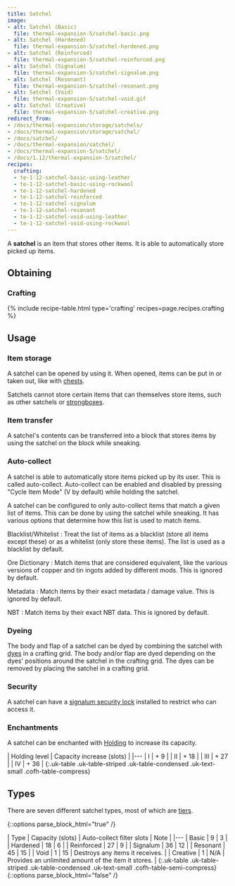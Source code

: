 ```yaml
---
title: Satchel
image:
- alt: Satchel (Basic)
  file: thermal-expansion-5/satchel-basic.png
- alt: Satchel (Hardened)
  file: thermal-expansion-5/satchel-hardened.png
- alt: Satchel (Reinforced)
  file: thermal-expansion-5/satchel-reinforced.png
- alt: Satchel (Signalum)
  file: thermal-expansion-5/satchel-signalum.png
- alt: Satchel (Resonant)
  file: thermal-expansion-5/satchel-resonant.png
- alt: Satchel (Void)
  file: thermal-expansion-5/satchel-void.gif
- alt: Satchel (Creative)
  file: thermal-expansion-5/satchel-creative.png
redirect_from:
- /docs/thermal-expansion/storage/satchels/
- /docs/thermal-expansion/storage/satchel/
- /docs/satchel/
- /docs/thermal-expansion/satchel/
- /docs/thermal-expansion-5/satchel/
- /docs/1.12/thermal-expansion-5/satchel/
recipes:
  crafting:
  - te-1-12-satchel-basic-using-leather
  - te-1-12-satchel-basic-using-rockwool
  - te-1-12-satchel-hardened
  - te-1-12-satchel-reinforced
  - te-1-12-satchel-signalum
  - te-1-12-satchel-resonant
  - te-1-12-satchel-void-using-leather
  - te-1-12-satchel-void-using-rockwool
---
```


A **satchel** is an item that stores other items. It is able to automatically
store picked up items.


Obtaining
---------

### Crafting
{% include recipe-table.html type='crafting' recipes=page.recipes.crafting %}


Usage
-----

### Item storage
A satchel can be opened by using it. When opened, items can be put in or taken
out, like with [chests](https://minecraft.wiki/w/Chest).

Satchels cannot store certain items that can themselves store items, such as
other satchels or [strongboxes](../strongbox/).

### Item transfer
A satchel's contents can be transferred into a block that stores items by using
the satchel on the block while sneaking.

### Auto-collect
A satchel is able to automatically store items picked up by its user. This is
called auto-collect. Auto-collect can be enabled and disabled by pressing "Cycle
Item Mode" (V by default) while holding the satchel.

A satchel can be configured to only auto-collect items that match a given list
of items. This can be done by using the satchel while sneaking. It has various
options that determine how this list is used to match items.

Blacklist/Whitelist
: Treat the list of items as a blacklist (store all items except these) or as a
whitelist (only store these items). The list is used as a blacklist by default.

Ore Dictionary
: Match items that are considered equivalent, like the various versions of
copper and tin ingots added by different mods. This is ignored by default.

Metadata
: Match items by their exact metadata / damage value. This is ignored by
default.

NBT
: Match items by their exact NBT data. This is ignored by default.

### Dyeing
The body and flap of a satchel can be dyed by combining the satchel with
[dyes](https://minecraft.wiki/w/Dye) in a crafting grid. The body and/or
flap are dyed depending on the dyes' positions around the satchel in the
crafting grid. The dyes can be removed by placing the satchel in a crafting
grid.

### Security
A satchel can have a [signalum security lock](../../thermal-foundation/signalum-security-lock/)
installed to restrict who can access it.

### Enchantments
A satchel can be enchanted with [Holding](../../cofh-core/holding/) to increase its
capacity.

| Holding level | Capacity increase (slots) |
|---
| I | + 9 |
| II | + 18 |
| III | + 27 |
| IV | + 36 |
{:.uk-table .uk-table-striped .uk-table-condensed .uk-text-small .cofh-table-compress}


Types
-----

There are seven different satchel types, most of which are
[tiers](../../thermal-foundation/tiers/).

{::options parse_block_html="true" /}
<div class="uk-overflow-container">
| Type | Capacity (slots) | Auto-collect filter slots | Note |
|---
| Basic | 9 | 3 |
| Hardened | 18 | 6 |
| Reinforced | 27 | 9 |
| Signalum | 36 | 12 |
| Resonant | 45 | 15 |
| Void | 1 | 15 | Destroys any items it receives. |
| Creative | 1 | N/A | Provides an unlimited amount of the item it stores. |
{:.uk-table .uk-table-striped .uk-table-condensed .uk-text-small .cofh-table-semi-compress}
</div>
{::options parse_block_html="false" /}
